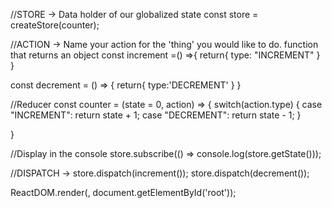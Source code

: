 
//STORE -> Data holder of our globalized state
const store = createStore(counter);

//ACTION -> Name your action for the 'thing' you would like to do. function that returns an object
const increment =() =>{
    return{
        type: "INCREMENT"
    }
}

const decrement = () => {
    return{
        type:'DECREMENT'
    }
}

//Reducer
const counter = (state = 0, action) => {
    switch(action.type) {
        case "INCREMENT":
            return state + 1;
        case "DECREMENT":
            return state - 1;
    }
    
}

//Display in the console
store.subscribe(() => console.log(store.getState()));


//DISPATCH ->
store.dispatch(increment());
store.dispatch(decrement());

ReactDOM.render(<App />, document.getElementById('root'));